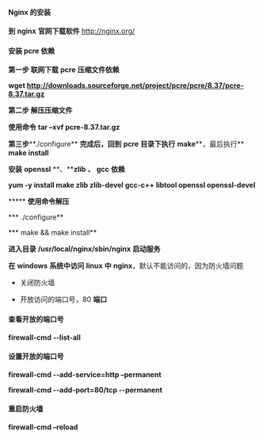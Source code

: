 #### **Nginx** **的安装**

**到** **nginx** **官网下载软件**  http://nginx.org/



#### **安装** **pcre** **依赖**

**第一步 联网下载** **pcre** **压缩文件依赖**

**wget http://downloads.sourceforge.net/project/pcre/pcre/8.37/pcre-8.37.tar.gz**

**第二步 解压压缩文件**

**使用命令** **tar –xvf pcre-8.37.tar.gz**

**第三步****./configure** **完成后，回到** **pcre** **目录下执行** **make****，最后执行** **make install**



**安装** **openssl** **、****zlib** **、** **gcc** **依赖**

**yum -y install make zlib zlib-devel gcc-c++ libtool openssl openssl-devel**



***** **使用命令解压**

*** ./configure**

*** make && make install**

**进入目录** **/usr/local/nginx/sbin/nginx** **启动服务**



**在** **windows** **系统中访问** **linux** **中** **nginx**，默认不能访问的，因为防火墙问题

- 关闭防火墙

- 开放访问的端口号，80 **端口**



#### 查看开放的端口号

**firewall-cmd --list-all**



#### 设置开放的端口号

**firewall-cmd --add-service=http –permanent**

**firewall-cmd --add-port=80/tcp --permanent**



#### 重启防火墙

**firewall-cmd –reload**